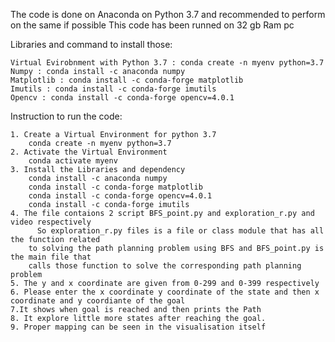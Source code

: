 The code is done on Anaconda  on Python 3.7 and recommended to perform on the same if possible
This code has been runned on 32 gb Ram pc


Libraries and command to install those:

    Virtual Evirobnment with Python 3.7 : conda create -n myenv python=3.7 
    Numpy : conda install -c anaconda numpy
    Matplotlib : conda install -c conda-forge matplotlib 
    Imutils : conda install -c conda-forge imutils
    Opencv : conda install -c conda-forge opencv=4.0.1

Instruction to run the code:

    1. Create a Virtual Environment for python 3.7
        conda create -n myenv python=3.7
    2. Activate the Virtual Environment
        conda activate myenv 
    3. Install the Libraries and dependency
        conda install -c anaconda numpy
        conda install -c conda-forge matplotlib 
        conda install -c conda-forge opencv=4.0.1
        conda install -c conda-forge imutils
    4. The file contaions 2 script BFS_point.py and exploration_r.py and video respectively
	      So exploration_r.py files is a file or class module that has all the function related
        to solving the path planning problem using BFS and BFS_point.py is the main file that 
        calls those function to solve the corresponding path planning problem
    5. The y and x coordinate are given from 0-299 and 0-399 respectively 
    6. Please enter the x coordinate y coordinate of the state and then x coordinate and y coordiante of the goal
    7.It shows when goal is reached and then prints the Path
    8. It explore little more states after reaching the goal. 
    9. Proper mapping can be seen in the visualisation itself	
